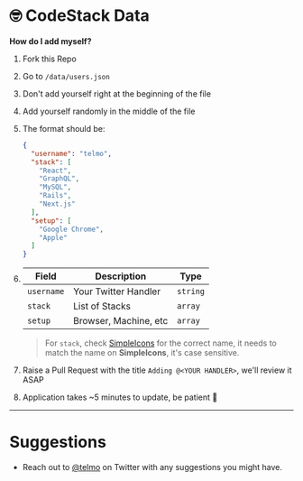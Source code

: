 # 🤓 CodeStack Data

**How do I add myself?**

1. Fork this Repo
1. Go to `/data/users.json`
1. Don't add yourself right at the beginning of the file
1. Add yourself randomly in the middle of the file
1. The format should be:
    ```json
    {
      "username": "telmo",
      "stack": [
        "React",
        "GraphQL",
        "MySQL",
        "Rails",
        "Next.js"
      ],
      "setup": [
        "Google Chrome",
        "Apple"
      ]
   }
   ```

1. | Field        | Description           | Type  |
   | ------------- | ------------- | ----- |
   | `username`      | Your Twitter Handler | `string` |
   | `stack`      | List of Stacks      |   `array` |
   | `setup` | Browser, Machine, etc      |  `array` |

   > For `stack`, check [SimpleIcons](https://simpleicons.org) for the correct name, it needs to match the name on **SimpleIcons**, it's case sensitive.
1. Raise a Pull Request with the title `Adding @<YOUR HANDLER>`, we'll review it ASAP
1. Application takes ~5 minutes to update, be patient 🙂

---

# Suggestions

- Reach out to [@telmo](https://twitter.com/telmo) on Twitter with any suggestions you might have.

